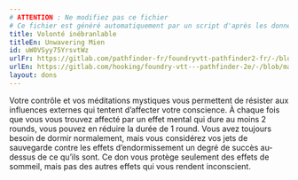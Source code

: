 ```yaml
---
# ATTENTION : Ne modifiez pas ce fichier
# Ce fichier est généré automatiquement par un script d'après les données du module Foundry VTT officiel et de sa traduction
title: Volonté inébranlable
titleEn: Unwavering Mien
id: uW0VSyy75YrsvtWz
urlFr: https://gitlab.com/pathfinder-fr/foundryvtt-pathfinder2-fr/-/blob/master/data/feats/uW0VSyy75YrsvtWz.htm
urlEn: https://gitlab.com/hooking/foundry-vtt---pathfinder-2e/-/blob/master/packs/data/feats.db/unwavering-mien.json
layout: dons
---
```

Votre contrôle et vos méditations mystiques vous permettent de résister aux influences externes qui tentent d’affecter votre conscience. À chaque fois que vous vous trouvez affecté par un effet mental qui dure au moins 2 rounds, vous pouvez en réduire la durée de 1 round. Vous avez toujours besoin de dormir normalement, mais vous considérez vos jets de sauvegarde contre les effets d’endormissement un degré de succès au-dessus de ce qu’ils sont. Ce don vous protège seulement des effets de sommeil, mais pas des autres effets qui vous rendent inconscient.
